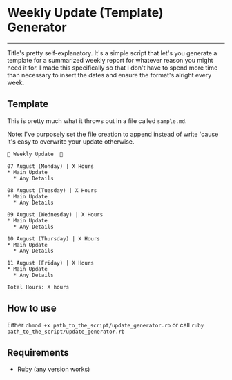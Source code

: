 # Weekly Update (Template) Generator
---

Title's pretty self-explanatory. It's a simple script that let's you generate a template for a summarized weekly report for whatever reason you might need it for.
I made this specifically so that I don't have to spend more time than necessary to insert the dates and ensure the format's alright every week.

## Template
This is pretty much what it throws out in a file called `sample.md`.

Note:
I've purposely set the file creation to append instead of write 'cause it's easy to overwrite your update otherwise.

```
📆 Weekly Update  📆

07 August (Monday) | X Hours
* Main Update
  * Any Details

08 August (Tuesday) | X Hours
* Main Update
  * Any Details

09 August (Wednesday) | X Hours
* Main Update
  * Any Details

10 August (Thursday) | X Hours
* Main Update
  * Any Details

11 August (Friday) | X Hours
* Main Update
  * Any Details

Total Hours: X hours
```

## How to use
Either `chmod +x path_to_the_script/update_generator.rb` or call `ruby path_to_the_script/update_generator.rb`

## Requirements
- Ruby (any version works)

